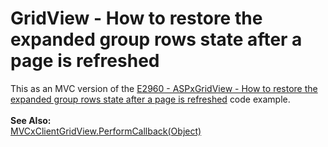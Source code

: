 # GridView - How to restore the expanded group rows state after a page is refreshed


This as an MVC version of the <a href="https://www.devexpress.com/Support/Center/p/E2960">E2960 - ASPxGridView - How to restore the expanded group rows state after a page is refreshed</a> code example.<br><br><strong>See Also:</strong><br><a href="https://documentation.devexpress.com/#AspNet/DevExpressWebMVCScriptsMVCxClientGridView_PerformCallbacktopic(2wupCg)">MVCxClientGridView.PerformCallback(Object)</a>

<br/>


